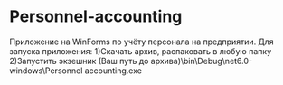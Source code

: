 # Personnel-accounting
Приложение на WinForms по учёту персонала на предприятии.
Для запуска приложения:
1)Скачать архив, распаковать в любую папку
2)Запустить экзешник (Ваш путь до архива)\bin\Debug\net6.0-windows\Personnel accounting.exe
